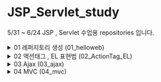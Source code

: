 # JSP_Servlet_study

5/31 ~ 6/24 JSP , Servlet 수업용 repositories 입니다.

<details>
<summary>01 레퍼지토리 생성 (01_helloweb)</summary>

 - Servlet
 - JSP 기본 활용

</details>

<details>
<summary>02 액션태그 , EL 표현법 (02_ActionTag_EL)</summary>

 - standard
    - include : header , content , footer
    - useBean : property 접근 방법
 - EL 표현법
    - 기초
    - 연산
    - JSTL

</details>

<details>
<summary>03 Ajax (03_ajax)</summary>

 - 기본 개요
 - XMLHttpRequest 객체를 이용한 비동기 통신
 - $.ajax() 를 이용한 비동기 통신
   - 문자열
   - CSV
   - auto-complete
   - HTML
   - XML
   - JSON

</details>

<details>
<summary>04 MVC (04_mvc)</summary>

</details>